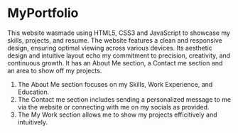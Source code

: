 # MyPortfolio

This website wasmade using HTML5, CSS3 and JavaScript to showcase my skills, projects, and resume. The website features a clean and responsive design, ensuring optimal viewing across various devices. Its aesthetic design and intuitive layout echo my commitment to precision, creativity, and continuous growth.
It has an About Me section, a Contact me section and an area to show off my projects.
1. The About Me section focuses on my Skills, Work Experience, and Education.
2. The Contact me section includes sending a personalized message to me via the website or connecting with me on my socials as provided.
3. The My Work section allows me to show my projects efficitively and intuitively.
 
